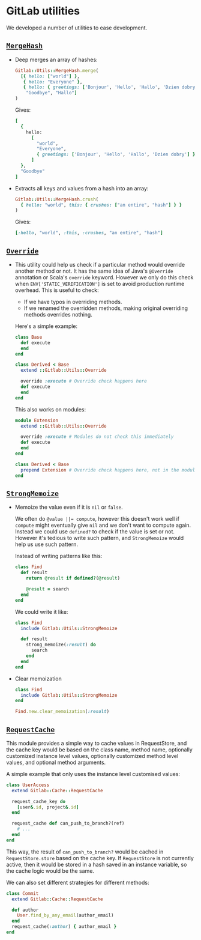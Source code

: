 # GitLab utilities

We developed a number of utilities to ease development.

## [`MergeHash`](https://gitlab.com/gitlab-org/gitlab-ce/blob/master/lib/gitlab/utils/merge_hash.rb)

- Deep merges an array of hashes:

    ``` ruby
    Gitlab::Utils::MergeHash.merge(
      [{ hello: ["world"] },
       { hello: "Everyone" },
       { hello: { greetings: ['Bonjour', 'Hello', 'Hallo', 'Dzien dobry'] } },
        "Goodbye", "Hallo"]
    )
    ```

    Gives:

    ``` ruby
    [
      {
        hello:
          [
            "world",
            "Everyone",
            { greetings: ['Bonjour', 'Hello', 'Hallo', 'Dzien dobry'] }
          ]
      },
      "Goodbye"
    ]
    ```

- Extracts all keys and values from a hash into an array:

    ``` ruby
    Gitlab::Utils::MergeHash.crush(
      { hello: "world", this: { crushes: ["an entire", "hash"] } }
    )
    ```

    Gives:

    ``` ruby
    [:hello, "world", :this, :crushes, "an entire", "hash"]
    ```

## [`Override`](https://gitlab.com/gitlab-org/gitlab-ce/blob/master/lib/gitlab/utils/override.rb)

- This utility could help us check if a particular method would override
  another method or not. It has the same idea of Java's `@Override` annotation
  or Scala's `override` keyword. However we only do this check when
  `ENV['STATIC_VERIFICATION']` is set to avoid production runtime overhead.
  This is useful to check:

    - If we have typos in overriding methods.
    - If we renamed the overridden methods, making original overriding methods
      overrides nothing.

    Here's a simple example:

    ``` ruby
    class Base
      def execute
      end
    end

    class Derived < Base
      extend ::Gitlab::Utils::Override

      override :execute # Override check happens here
      def execute
      end
    end
    ```

    This also works on modules:

    ``` ruby
    module Extension
      extend ::Gitlab::Utils::Override

      override :execute # Modules do not check this immediately
      def execute
      end
    end

    class Derived < Base
      prepend Extension # Override check happens here, not in the module
    end
    ```

## [`StrongMemoize`](https://gitlab.com/gitlab-org/gitlab-ce/blob/master/lib/gitlab/utils/strong_memoize.rb)

- Memoize the value even if it is `nil` or `false`.

    We often do `@value ||= compute`, however this doesn't work well if
    `compute` might eventually give `nil` and we don't want to compute again.
    Instead we could use `defined?` to check if the value is set or not.
    However it's tedious to write such pattern, and `StrongMemoize` would
    help us use such pattern.

    Instead of writing patterns like this:

    ``` ruby
    class Find
      def result
        return @result if defined?(@result)

        @result = search
      end
    end
    ```

    We could write it like:

    ``` ruby
    class Find
      include Gitlab::Utils::StrongMemoize

      def result
        strong_memoize(:result) do
          search
        end
      end
    end
    ```

- Clear memoization

    ``` ruby
    class Find
      include Gitlab::Utils::StrongMemoize
    end

    Find.new.clear_memoization(:result)
    ```

## [`RequestCache`](https://gitlab.com/gitlab-org/gitlab-ce/blob/master/lib/gitlab/cache/request_cache.rb)

This module provides a simple way to cache values in RequestStore,
and the cache key would be based on the class name, method name,
optionally customized instance level values, optionally customized
method level values, and optional method arguments.

A simple example that only uses the instance level customised values:

``` ruby
class UserAccess
  extend Gitlab::Cache::RequestCache

  request_cache_key do
    [user&.id, project&.id]
  end

  request_cache def can_push_to_branch?(ref)
    # ...
  end
end
```

This way, the result of `can_push_to_branch?` would be cached in
`RequestStore.store` based on the cache key. If `RequestStore` is not
currently active, then it would be stored in a hash saved in an
instance variable, so the cache logic would be the same.

We can also set different strategies for different methods:

``` ruby
class Commit
  extend Gitlab::Cache::RequestCache

  def author
    User.find_by_any_email(author_email)
  end
  request_cache(:author) { author_email }
end
```
